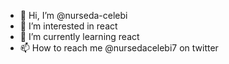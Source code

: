 - 👋 Hi, I’m @nurseda-celebi
- 👀 I’m interested in react
- 🌱 I’m currently learning react
- 📫 How to reach me @nursedacelebi7 on twitter

<!---
nurseda-celebi/nurseda-celebi is a ✨ special ✨ repository because its `README.md` (this file) appears on your GitHub profile.
You can click the Preview link to take a look at your changes.
--->
